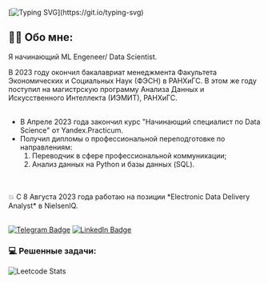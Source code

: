 [![Typing SVG](https://readme-typing-svg.herokuapp.com?font=Pixelify+Sans&duration=1&pause=30&color=03F700&multiline=true&width=435&lines=Welcome%2C+my+name+is+Vladimir+.)](https://git.io/typing-svg)
## :man_technologist: Обо мне:
Я начинающий ML Engeneer/ Data Scientist.

В 2023 году окончил  бакалавриат менеджмента Факультета Экономических и Социальных Наук (ФЭСН) в РАНХиГС. В этом же году поступил на магистрскую программу Анализа Данных и Искусственного Интеллекта (ИЭМИТ), РАНХиГС.
<br>
</br>
- В Апреле 2023 года закончил курс "Начинающий специалист по Data Science" от Yandex.Practicum.
- Получил дипломы о профессиональной переподготовке по направлениям:
  1. Переводчик в сфере профессиональной коммуникации;
  2. Анализ данных на Python и базы данных (SQL).
<br>
</br>
💥 С 8 Августа 2023 года работаю на позиции *Electronic Data Delivery Analyst* в NielsenIQ.
<br>
</br>

[![Telegram Badge](https://img.shields.io/badge/-vks1v-black?style=flat&logo=Telegram&logoColor=white)](https://t.me/vks1v)
[![LinkedIn Badge](https://img.shields.io/badge/-vkslv-blue?style=flat&logo=LinkedIn&logoColor=white)](https://www.linkedin.com/in/vkslv/)

### 💻 Решенные задачи:
![Leetcode Stats](https://leetcard.jacoblin.cool/vkslv?theme=dark)
